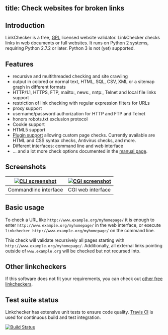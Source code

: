 title: Check websites for broken links
---

Introduction
-------------
LinkChecker is a free, [GPL](http://www.gnu.org/licenses/gpl-2.0.html)
licensed website validator.
LinkChecker checks links in web documents or full websites.
It runs on Python 2 systems, requiring Python 2.7.2 or later.
Python 3 is not (yet) supported.


Features
---------

- recursive and multithreaded checking and site crawling
- output in colored or normal text, HTML, SQL, CSV, XML or a sitemap
  graph in different formats
- HTTP/1.1, HTTPS, FTP, mailto:, news:, nntp:, Telnet and local file
  links support
- restriction of link checking with regular expression filters for URLs
- proxy support
- username/password authorization for HTTP and FTP and Telnet
- honors robots.txt exclusion protocol
- Cookie support
- HTML5 support
- [Plugin support](plugins.html)
  allowing custom page checks. Currently available are 
  HTML and CSS syntax checks, Antivirus checks, and more.
- Different interfaces: command line and web interface
- ... and a lot more check options documented in the
  [manual page](man1/linkchecker.1.html).


Screenshots
------------

[![CLI screenshot](images/shot1_thumb.jpg)](images/shot1.png) | [![CGI screenshot](images/shot3_thumb.jpg)](images/shot3.png)
--------------------------------------------------------------|--------------------------------------------------------------
Commandline interface                                         | CGI web interface

Basic usage
------------
To check a URL like `http://www.example.org/myhomepage/` it is enough to
enter `http://www.example.org/myhomepage/` in the web interface, or execute
`linkchecker http://www.example.org/myhomepage/` on the command line.

This check will validate recursively all pages starting with
`http://www.example.org/myhomepage/`. Additionally, all external links
pointing outside of `www.example.org` will be checked but not recursed
into.

Other linkcheckers
-------------------
If this software does not fit your requirements, you can check out
[other free linkcheckers](other.html).


Test suite status
------------------
Linkchecker has extensive unit tests to ensure code quality.
[Travis CI](https://travis-ci.com/) is used for continuous build
and test integration.

[![Build Status](https://travis-ci.com/linkchecker/linkchecker.png)](https://travis-ci.com/linkchecker/linkchecker)
